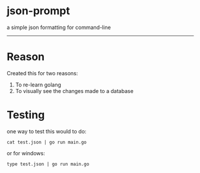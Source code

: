 # json-prompt
a simple json formatting for command-line

----
# Reason

Created this for two reasons:
1. To re-learn golang
2. To visually see the changes made to a database 

# Testing

one way to test this would to do:

    cat test.json | go run main.go

or for windows:

    type test.json | go run main.go
